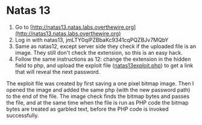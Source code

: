 # Natas 13

1. Go to [http://natas13.natas.labs.overthewire.org](http://natas13.natas.labs.overthewire.org)
2. Log in with natas13, jmLTY0qiPZBbaKc9341cqPQZBJv7MQbY
3. Same as natas12, except server side they check if the uploaded file is an image. They still don't check the extension, so this is an easy hack.
4. Follow the same instructions as 12: change the extension in the hidden field to php, and upload the exploit file ([natas13exploit.php](./natas13exploit.php)) to get a link that will reveal the next password.

The exploit file was created by first saving a one pixel bitmap image. Then I opened the image and added the same php (with the new password path) to the end of the file. The image check finds the bitmap bytes and passes the file, and at the same time when the file is run as PHP code the bitmap bytes are treated as garbled text, before the PHP code is invoked successfully.
